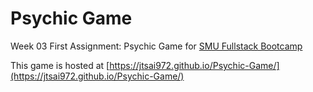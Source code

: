 # Psychic Game

Week 03 First Assignment: Psychic Game for [SMU Fullstack Bootcamp](https://techbootcamps.smu.edu/)

This game is hosted at [https://jtsai972.github.io/Psychic-Game/](https://jtsai972.github.io/Psychic-Game/)

